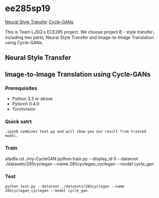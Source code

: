 # ee285sp19 
[Neural Style Transfer](https://github.com/liiuuiil/ee285sp19/blob/master/README.md#neural-style-transfer)  [Cycle-GANs](https://github.com/liiuuiil/ee285sp19/blob/master/README.md#image-to-image-translation-using-cycle-gans)

This is Team LJSQ's ECE285 project. We choose project B - style transfer，including two parts, Neural Style Transfer and Image-to-Image Translation using Cycle-GANs.

## Neural Style Transfer

## Image-to-Image Translation using Cycle-GANs
### Prerequisites
  * Python 3.3 or above
  * Pytorch 0.4.0
  * Torchvision
### Quick satrt
    .ipynb combines test.py and will show you our result from trained model.
### Train
afadfa
    cd ./my-CycleGAN
    python train.py --display_id 0 --dataroot ./datasets/285cyclegan --name 285cyclegan_cyclegan --model cycle_gan
### Test
    python test.py --dataroot ./datasets/285cyclegan --name 285cyclegan_cyclegan --model cycle_gan
